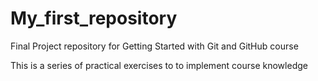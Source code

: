 # My_first_repository
Final Project repository for Getting Started with Git and GitHub course

This is a series of practical exercises to to implement course knowledge
